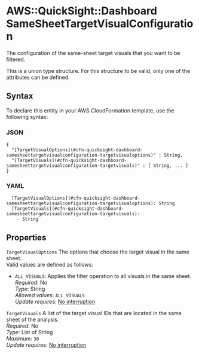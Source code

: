 # AWS::QuickSight::Dashboard SameSheetTargetVisualConfiguration<a name="aws-properties-quicksight-dashboard-samesheettargetvisualconfiguration"></a>

The configuration of the same\-sheet target visuals that you want to be filtered\.

This is a union type structure\. For this structure to be valid, only one of the attributes can be defined\.

## Syntax<a name="aws-properties-quicksight-dashboard-samesheettargetvisualconfiguration-syntax"></a>

To declare this entity in your AWS CloudFormation template, use the following syntax:

### JSON<a name="aws-properties-quicksight-dashboard-samesheettargetvisualconfiguration-syntax.json"></a>

```
{
  "[TargetVisualOptions](#cfn-quicksight-dashboard-samesheettargetvisualconfiguration-targetvisualoptions)" : String,
  "[TargetVisuals](#cfn-quicksight-dashboard-samesheettargetvisualconfiguration-targetvisuals)" : [ String, ... ]
}
```

### YAML<a name="aws-properties-quicksight-dashboard-samesheettargetvisualconfiguration-syntax.yaml"></a>

```
  [TargetVisualOptions](#cfn-quicksight-dashboard-samesheettargetvisualconfiguration-targetvisualoptions): String
  [TargetVisuals](#cfn-quicksight-dashboard-samesheettargetvisualconfiguration-targetvisuals):
    - String
```

## Properties<a name="aws-properties-quicksight-dashboard-samesheettargetvisualconfiguration-properties"></a>

`TargetVisualOptions` <a name="cfn-quicksight-dashboard-samesheettargetvisualconfiguration-targetvisualoptions"></a>
The options that choose the target visual in the same sheet\.  
Valid values are defined as follows:

- `ALL_VISUALS`: Applies the filter operation to all visuals in the same sheet\.
  _Required_: No  
  _Type_: String  
  _Allowed values_: `ALL_VISUALS`  
  _Update requires_: [No interruption](https://docs.aws.amazon.com/AWSCloudFormation/latest/UserGuide/using-cfn-updating-stacks-update-behaviors.html#update-no-interrupt)

`TargetVisuals` <a name="cfn-quicksight-dashboard-samesheettargetvisualconfiguration-targetvisuals"></a>
A list of the target visual IDs that are located in the same sheet of the analysis\.  
_Required_: No  
_Type_: List of String  
_Maximum_: `30`  
_Update requires_: [No interruption](https://docs.aws.amazon.com/AWSCloudFormation/latest/UserGuide/using-cfn-updating-stacks-update-behaviors.html#update-no-interrupt)
